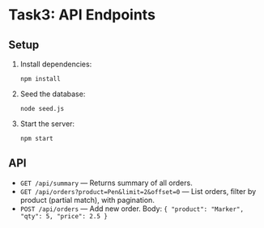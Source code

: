 # Task3: API Endpoints

## Setup

1. Install dependencies:

   ```
   npm install
   ```

2. Seed the database:

   ```
   node seed.js
   ```

3. Start the server:
   ```
   npm start
   ```

## API

- `GET /api/summary` — Returns summary of all orders.
- `GET /api/orders?product=Pen&limit=2&offset=0` — List orders, filter by product (partial match), with pagination.
- `POST /api/orders` — Add new order. Body: `{ "product": "Marker", "qty": 5, "price": 2.5 }`
